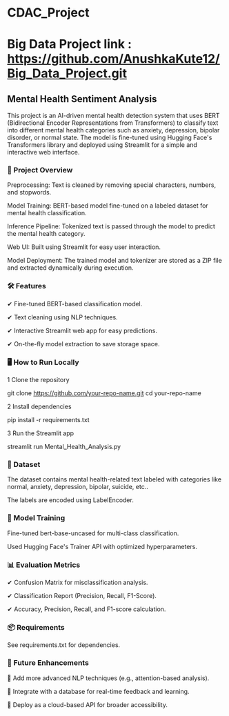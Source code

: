 # CDAC_Project

# Big Data Project link : https://github.com/AnushkaKute12/Big_Data_Project.git

## Mental Health Sentiment Analysis

This project is an AI-driven mental health detection system that uses BERT (Bidirectional Encoder Representations from Transformers) to classify text into different mental health categories such as anxiety, depression, bipolar disorder, or normal state. The model is fine-tuned using Hugging Face's Transformers library and deployed using Streamlit for a simple and interactive web interface.

### 🚀 Project Overview

Preprocessing: Text is cleaned by removing special characters, numbers, and stopwords.

Model Training: BERT-based model fine-tuned on a labeled dataset for mental health classification.

Inference Pipeline: Tokenized text is passed through the model to predict the mental health category.

Web UI: Built using Streamlit for easy user interaction.

Model Deployment: The trained model and tokenizer are stored as a ZIP file and extracted dynamically during execution.

### 🛠 Features

✔ Fine-tuned BERT-based classification model.

✔ Text cleaning using NLP techniques.

✔ Interactive Streamlit web app for easy predictions.

✔ On-the-fly model extraction to save storage space.

### 🖥 How to Run Locally

1 Clone the repository

git clone https://github.com/your-repo-name.git
cd your-repo-name

2️ Install dependencies

pip install -r requirements.txt

3️ Run the Streamlit app

streamlit run Mental_Health_Analysis.py

### 📂 Dataset

The dataset contains mental health-related text labeled with categories like normal, anxiety, depression, bipolar, suicide, etc..

The labels are encoded using LabelEncoder.

### 📜 Model Training

Fine-tuned bert-base-uncased for multi-class classification.

Used Hugging Face's Trainer API with optimized hyperparameters.

### 📊 Evaluation Metrics

✔ Confusion Matrix for misclassification analysis.

✔ Classification Report (Precision, Recall, F1-Score).

✔ Accuracy, Precision, Recall, and F1-score calculation.

### 📦 Requirements

See requirements.txt for dependencies.

### 📌 Future Enhancements

🔹 Add more advanced NLP techniques (e.g., attention-based analysis).

🔹 Integrate with a database for real-time feedback and learning.

🔹 Deploy as a cloud-based API for broader accessibility.

